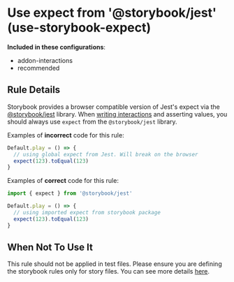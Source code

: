 # Use expect from &#39;@storybook/jest&#39; (use-storybook-expect)

<!-- RULE-CATEGORIES:START -->

**Included in these configurations**: <ul><li>addon-interactions</li><li>recommended</li></ul>

<!-- RULE-CATEGORIES:END -->

## Rule Details

Storybook provides a browser compatible version of Jest's expect via the [@storybook/jest](https://github.com/storybookjs/jest) library.
When [writing interactions](https://storybook.js.org/docs/react/essentials/interactions) and asserting values, you should always use `expect` from the `@storybook/jest` library.

Examples of **incorrect** code for this rule:

```js
Default.play = () => {
  // using global expect from Jest. Will break on the browser
  expect(123).toEqual(123)
}
```

Examples of **correct** code for this rule:

```js
import { expect } from '@storybook/jest'

Default.play = () => {
  // using imported expect from storybook package
  expect(123).toEqual(123)
}
```

## When Not To Use It

This rule should not be applied in test files. Please ensure you are defining the storybook rules only for story files. You can see more details [here](https://github.com/storybookjs/eslint-plugin-storybook#eslint-overrides).

